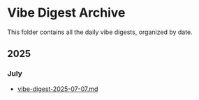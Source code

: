 # Vibe Digest Archive

This folder contains all the daily vibe digests, organized by date.

## 2025

### July

- [vibe-digest-2025-07-07.md](./vibe-digest-2025-07-07.md)